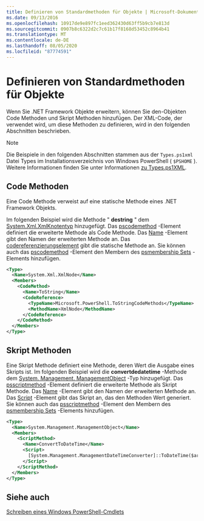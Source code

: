 ```yaml
---
title: Definieren von Standardmethoden für Objekte | Microsoft-Dokumentation
ms.date: 09/13/2016
ms.openlocfilehash: 10917de9e897fc1eed362430d63ff5b9cb7e813d
ms.sourcegitcommit: 0907b8c6322d2c7c61b17f8168d53452c8964b41
ms.translationtype: MT
ms.contentlocale: de-DE
ms.lasthandoff: 08/05/2020
ms.locfileid: "87774591"
---
```

# <a name="defining-default-methods-for-objects"></a>Definieren von Standardmethoden für Objekte

Wenn Sie .NET Framework Objekte erweitern, können Sie den-Objekten Code Methoden und Skript Methoden hinzufügen.
Der XML-Code, der verwendet wird, um diese Methoden zu definieren, wird in den folgenden Abschnitten beschrieben.

> [!NOTE]
> Die Beispiele in den folgenden Abschnitten stammen aus der `Types.ps1xml` Datei Types im Installationsverzeichnis von Windows PowerShell ( `$PSHOME` ). Weitere Informationen finden Sie unter Informationen [zu Types.ps1XML](/powershell/module/microsoft.powershell.core/about/about_types.ps1xml).

## <a name="code-methods"></a>Code Methoden

Eine Code Methode verweist auf eine statische Methode eines .NET Framework Objekts.

Im folgenden Beispiel wird die Methode " **destring** " dem [System.Xml.XmlKnotentyp](/dotnet/api/System.Xml.XmlNode) hinzugefügt. Das [pscodemethod](/dotnet/api/system.management.automation.pscodemethod) -Element definiert die erweiterte Methode als Code Methode. Das [Name](/dotnet/api/system.management.automation.psmemberinfo.name?view=pscore-6.2.0#System_Management_Automation_PSMemberInfo_Name) -Element gibt den Namen der erweiterten Methode an. Das [codereferenzierungselement](/dotnet/api/system.management.automation.pscodemethod.codereference?view=pscore-6.2.0#System_Management_Automation_PSCodeMethod_CodeReference) gibt die statische Methode an. Sie können auch das [pscodemethod](/dotnet/api/system.management.automation.pscodemethod) -Element den Membern des [psmembership Sets](/dotnet/api/system.management.automation.psmemberset?view=pscore-6.2.0) -Elements hinzufügen.

```xml
<Type>
  <Name>System.Xml.XmlNode</Name>
  <Members>
    <CodeMethod>
      <Name>ToString</Name>
      <CodeReference>
        <TypeName>Microsoft.PowerShell.ToStringCodeMethods</TypeName>
        <MethodName>XmlNode</MethodName>
      </CodeReference>
    </CodeMethod>
  </Members>
</Type>
```

## <a name="script-methods"></a>Skript Methoden

Eine Skript Methode definiert eine Methode, deren Wert die Ausgabe eines Skripts ist. Im folgenden Beispiel wird die **convertdedatetime** -Methode dem [System. Management. ManagementObject](/dotnet/api/System.Management.ManagementObject) -Typ hinzugefügt. Das [psscriptmethod](/dotnet/api/system.management.automation.psscriptmethod?view=pscore-6.2.0) -Element definiert die erweiterte Methode als Skript Methode. Das [Name](/dotnet/api/system.management.automation.psmemberinfo.name?view=pscore-6.2.0#System_Management_Automation_PSMemberInfo_Name) -Element gibt den Namen der erweiterten Methode an. Das [Script](/dotnet/api/system.management.automation.psscriptmethod.script?view=pscore-6.2.0#System_Management_Automation_PSScriptMethod_Script) -Element gibt das Skript an, das den Methoden Wert generiert. Sie können auch das [psscriptmethod](/dotnet/api/system.management.automation.psscriptmethod?view=pscore-6.2.0) -Element den Membern des [psmembership Sets](/dotnet/api/system.management.automation.psmemberset?view=pscore-6.2.0) -Elements hinzufügen.

```xml
<Type>
  <Name>System.Management.ManagementObject</Name>
  <Members>
    <ScriptMethod>
      <Name>ConvertToDateTime</Name>
      <Script>
        [System.Management.ManagementDateTimeConverter]::ToDateTime($args[0])
      </Script>
    </ScriptMethod>
  </Members>
</Type>
```

## <a name="see-also"></a>Siehe auch

[Schreiben eines Windows PowerShell-Cmdlets](./writing-a-windows-powershell-cmdlet.md)
